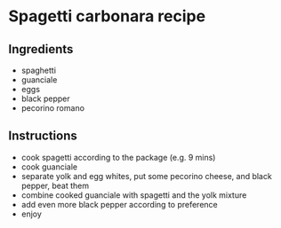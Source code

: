 # Spagetti carbonara recipe


## Ingredients

- spaghetti
- guanciale
- eggs
- black pepper
- pecorino romano


## Instructions

- cook spagetti according to the package (e.g. 9 mins)
- cook guanciale
- separate yolk and egg whites, put some pecorino cheese, and black pepper, beat them
- combine cooked guanciale with spagetti and the yolk mixture
- add even more black pepper according to preference
- enjoy
